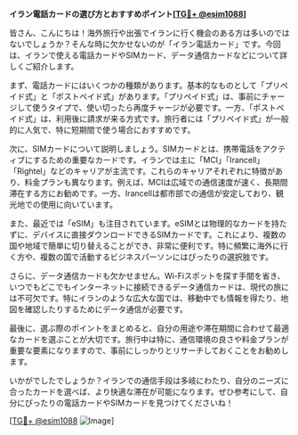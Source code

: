 **イラン電話カードの選び方とおすすめポイント[[TG💪+ @esim1088](https://t.me/s/esim1088)]**

皆さん、こんにちは！海外旅行や出張でイランに行く機会のある方は多いのではないでしょうか？そんな時に欠かせないのが「イラン電話カード」です。今回は、イランで使える電話カードやSIMカード、データ通信カードなどについて詳しくご紹介します。

まず、電話カードにはいくつかの種類があります。基本的なものとして「プリペイド式」と「ポストペイド式」があります。「プリペイド式」は、事前にチャージして使うタイプで、使い切ったら再度チャージが必要です。一方、「ポストペイド式」は、利用後に請求が来る方式です。旅行者には「プリペイド式」が一般的に人気で、特に短期間で使う場合におすすめです。

次に、SIMカードについて説明しましょう。SIMカードとは、携帯電話をアクティブにするための重要なカードです。イランでは主に「MCI」「Irancell」「Rightel」などのキャリアが主流です。これらのキャリアそれぞれに特徴があり、料金プランも異なります。例えば、MCIは広域での通信速度が速く、長期間滞在する方にお勧めです。一方、Irancellは都市部での通信が安定しており、観光地での使用に向いています。

また、最近では「eSIM」も注目されています。eSIMとは物理的なカードを持たずに、デバイスに直接ダウンロードできるSIMカードです。これにより、複数の国や地域で簡単に切り替えることができ、非常に便利です。特に頻繁に海外に行く方や、複数の国で活動するビジネスパーソンにはぴったりの選択肢です。

さらに、データ通信カードも欠かせません。Wi-Fiスポットを探す手間を省き、いつでもどこでもインターネットに接続できるデータ通信カードは、現代の旅には不可欠です。特にイランのような広大な国では、移動中でも情報を得たり、地図を確認したりするためにデータ通信が必要です。

最後に、選ぶ際のポイントをまとめると、自分の用途や滞在期間に合わせて最適なカードを選ぶことが大切です。旅行中は特に、通信環境の良さや料金プランが重要な要素になりますので、事前にしっかりとリサーチしておくことをお勧めします。

いかがでしたでしょうか？イランでの通信手段は多岐にわたり、自分のニーズに合ったカードを選べば、より快適な滞在が可能になります。ぜひ参考にして、自分にぴったりの電話カードやSIMカードを見つけてくださいね！

[[TG💪+ @esim1088](https://t.me/s/esim1088) ![Image](https://i.postimg.cc/Y0z9fWf4/image.png)]